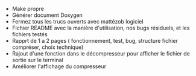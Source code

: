 * Make propre
* Générer document Doxygen
* Fermez tous les trucs ouverts avec mattézob logiciel
* Fichier README avec la manière d'utilisation, nos bugs résiduels, et les fichiers testés
* Rapprt de 1 a 2 pages ( fonctionnement, test, bug, structure fichier compréser, choix technique)
* Rajout d'une fonction dans le décompresseur pour afficher le fichier de sortie sur le terminal
* Améliorer l'affichage du compresseur

